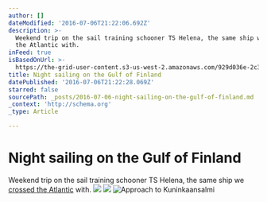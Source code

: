 ```yaml
---
author: []
dateModified: '2016-07-06T21:22:06.692Z'
description: >-
  Weekend trip on the sail training schooner TS Helena, the same ship we crossed
  the Atlantic with.
inFeed: true
isBasedOnUrl: >-
  https://the-grid-user-content.s3-us-west-2.amazonaws.com/929d036e-2c34-4652-8562-8f7403b7ebcc.jpg
title: Night sailing on the Gulf of Finland
datePublished: '2016-07-06T21:22:28.069Z'
starred: false
sourcePath: _posts/2016-07-06-night-sailing-on-the-gulf-of-finland.md
_context: 'http://schema.org'
_type: Article

---
```

# Night sailing on the Gulf of Finland

Weekend trip on the sail training schooner TS Helena, the same ship we [crossed the Atlantic][0] with.
![](https://the-grid-user-content.s3-us-west-2.amazonaws.com/929d036e-2c34-4652-8562-8f7403b7ebcc.jpg)
![](https://the-grid-user-content.s3-us-west-2.amazonaws.com/30193cc4-9205-426f-860f-a067bcf938b7.jpg)
![Approach to Kuninkaansalmi](https://the-grid-user-content.s3-us-west-2.amazonaws.com/f46a0b69-8906-416e-bc1f-e340582f4752.jpg)

[0]: https://bergie.today/sailing-across-the-atlantic/